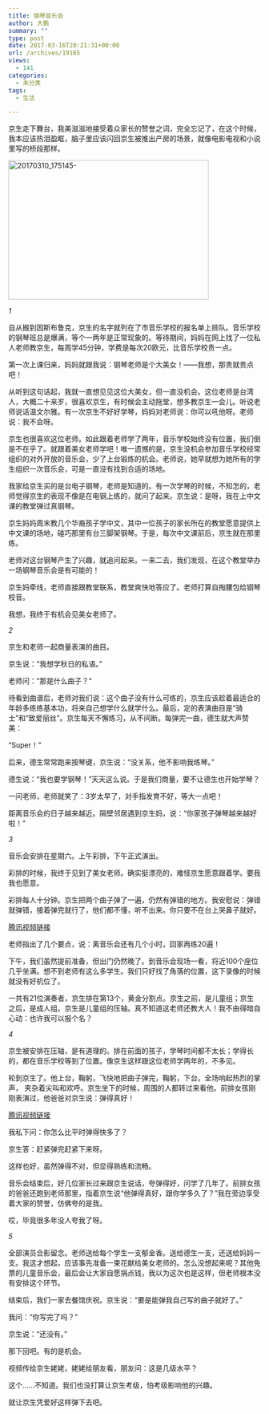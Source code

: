 ```yaml
---
title: 钢琴音乐会
author: 大鹏
summary: ""
type: post
date: 2017-03-16T20:21:31+00:00
url: /archives/19165
views:
  - 141
categories:
  - 未分类
tags:
  - 生活

---
```

京生走下舞台，我美滋滋地接受着众家长的赞誉之词，完全忘记了，在这个时候，我本应该热泪盈眶，脑子里应该闪回京生被推出产房的场景，就像电影电视和小说里写的桥段那样。

[<img src="http://dapengde.com/wp-content/uploads/2017/03/20170310_175145-.jpg" alt="20170310_175145-" width="400" height="278" class="alignnone size-full wp-image-19166" srcset="http://dapengde.com/wp-content/uploads/2017/03/20170310_175145-.jpg 400w, http://dapengde.com/wp-content/uploads/2017/03/20170310_175145--300x208.jpg 300w" sizes="(max-width: 400px) 100vw, 400px" />][1]

_1_

自从搬到因斯布鲁克，京生的名字就列在了市音乐学校的报名单上排队。音乐学校的钢琴班总是爆满，等个一两年是正常现象的。等待期间，妈妈在网上找了一位私人老师教京生，每周学45分钟，学费是每次20欧元，比音乐学校贵一点。

第一次上课归来，妈妈就跟我说：钢琴老师是个大美女！——我想，那贵就贵点吧！

从听到这句话起，我就一直想见见这位大美女，但一直没机会。这位老师是台湾人，大概二十来岁，很喜欢京生，有时候会主动拖堂，想多教京生一会儿。听说老师说话温文尔雅。有一次京生不好好学琴，妈妈对老师说：你可以吼他呀。老师说：我不会呀。

京生也很喜欢这位老师。如此跟着老师学了两年，音乐学校始终没有位置，我们倒是不在乎了。就跟着美女老师学吧！唯一遗憾的是，京生没机会参加音乐学校经常组织的对外开放的音乐会，少了上台锻炼的机会。老师说，她早就想为她所有的学生组织一次音乐会，可是一直没有找到合适的场地。

我家给京生买的是台电子钢琴，老师是知道的。有一次学琴的时候，不知怎的，老师觉得京生的表现不像是在电钢上练的，就问了起来。京生说：是呀，我在上中文课的教堂弹过真钢琴。

京生妈妈周末教几个华裔孩子学中文，其中一位孩子的家长所在的教堂愿意提供上中文课的场地，碰巧那里有台三脚架钢琴。于是，每次中文课前后，京生就在那里练。

老师对这台钢琴产生了兴趣，就追问起来。一来二去，我们发现，在这个教堂举办一场钢琴音乐会是有可能的！

京生妈牵线，老师直接跟教堂联系，教堂爽快地答应了。老师打算自掏腰包给钢琴校音。

我想，我终于有机会见美女老师了。

_2_

京生和老师一起商量表演的曲目。

京生说：“我想学秋日的私语。”

老师问：“那是什么曲子？“

待看到曲谱后，老师对我们说：这个曲子没有什么可练的，京生应该趁着最适合的年龄多练练基本功，将来自己想学什么就学什么。最后，定的表演曲目是“骑士”和“致爱丽丝”。京生每天不懈练习，从不间断。每弹完一曲，德生就大声赞美：

“Super！”

后来，德生常常跑来按琴键，京生说：“没关系，他不影响我练琴。”

德生说：“我也要学钢琴！”天天这么说。于是我们商量，要不让德生也开始学琴？

一问老师，老师就笑了：3岁太早了，对手指发育不好，等大一点吧！

距离音乐会的日子越来越近。隔壁邻居遇到京生妈，说：“你家孩子弹琴越来越好啦！”

_3_

音乐会安排在星期六。上午彩排，下午正式演出。

彩排的时候，我终于见到了美女老师。确实挺漂亮的，难怪京生愿意跟着学。要我我也愿意。

彩排每人十分钟。京生把两个曲子弹了一遍，仍然有弹错的地方。我安慰说：弹错就弹错，接着弹完就行了，他们都不懂，听不出来。你只要不在台上哭鼻子就好。



[腾讯视频链接][2]

老师指出了几个要点，说：离音乐会还有几个小时，回家再练20遍！

下午，我们虽然提前准备，但出门仍然晚了。到音乐会现场一看，将近100个座位几乎坐满。想不到老师有这么多学生。我们只好找了角落的位置，这下录像的时候就没有好机位了。

一共有21位演奏者，京生排在第13个，黄金分割点。京生之前，是儿童组；京生之后，是成人组。京生是儿童组的压轴。真不知道这老师还教大人！我不由得暗自心动：也许我可以报个名？

_4_

京生被安排在压轴，是有道理的。排在前面的孩子，学琴时间都不太长；学得长的，都在音乐学校等到了位置。像京生这样跟这位老师学两年的，不多见。

轮到京生了。他上台，鞠躬，飞快地把曲子弹完，鞠躬，下台。全场响起热烈的掌声， 夹杂着尖叫和欢呼。京生坐下的时候，周围的人都转过来看他。前排女孩刚刚表演过，他爸爸对京生说：弹得真好！



[腾讯视频链接][3]

我私下问：你怎么比平时弹得快多了？

京生答：赶紧弹完赶紧下来呀。

这样也好，虽然弹得不对，但显得熟练和流畅。

音乐会结束后，好几位家长过来跟京生说话，夸弹得好，问学了几年了。前排女孩的爸爸还跑到老师那里，指着京生说“他弹得真好，跟你学多久了？”我在旁边享受着大家的赞誉，仿佛夸的是我。

哎，毕竟很多年没人夸我了呀。

_5_

全部演员合影留念。老师送给每个学生一支郁金香。送给德生一支，还送给妈妈一支。我这才想起，应该事先准备一束花献给美女老师的。怎么没想起来呢？其他免票的儿童音乐会，最后会让大家自愿捐点钱，我以为这次也是这样，但老师根本没有安排这个环节。

结束后，我们一家去餐馆庆祝。京生说：“要是能弹我自己写的曲子就好了。”

我问：“你写完了吗？”

京生说：“还没有。”

那下回吧。有的是机会。

视频传给京生姥姥，姥姥给朋友看，朋友问：这是几级水平？

这个……不知道。我们也没打算让京生考级，怕考级影响他的兴趣。

就让京生凭爱好这样弹下去吧。

 [1]: http://dapengde.com/wp-content/uploads/2017/03/20170310_175145-.jpg
 [2]: http://v.qq.com/x/page/l0383oq166h.html
 [3]: http://v.qq.com/x/page/p038318o2bi.html
